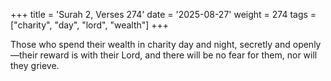 +++
title = 'Surah 2, Verses 274'
date = '2025-08-27'
weight = 274
tags = ["charity", "day", "lord", "wealth"]
+++

Those who spend their wealth in charity day and night, secretly and openly—their reward is with their Lord, and there will be no fear for them, nor will they grieve.
